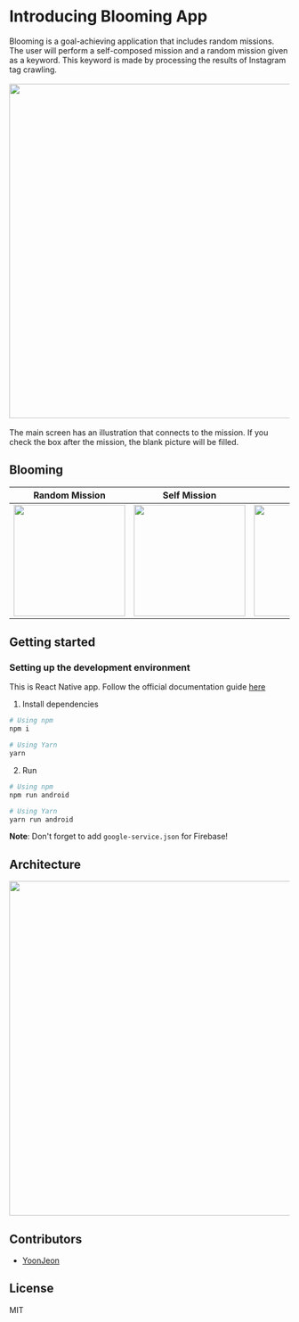 # Introducing Blooming App
Blooming is a goal-achieving application that includes random missions.
The user will perform a self-composed mission and a random mission given as a keyword.
This keyword is made by processing the results of Instagram tag crawling.
<br><br>
<img width="600" src="https://user-images.githubusercontent.com/51810552/176404613-23e23eae-6ad7-4f24-aa89-1e2a1034044d.png">
<br><br>
The main screen has an illustration that connects to the mission.
If you check the box after the mission, the blank picture will be filled.

## Blooming
|Random Mission|Self Mission|Report|
|:---:|:---:|:---:|
|<img width="200px" src="https://user-images.githubusercontent.com/51810552/176404507-b87db323-018b-4c22-8564-984621f3ccd9.gif">|<img width="200px" src="https://user-images.githubusercontent.com/51810552/176405942-de7bc385-2df6-441a-a4fc-233250f27fb2.gif">|<img width="200px" src="https://user-images.githubusercontent.com/51810552/176405968-61f8dd91-d047-4c29-ad97-9feda1529866.gif">|


## Getting started
### Setting up the development environment
This is React Native app. Follow the official documentation guide [here](https://reactnative.dev/docs/environment-setup)  
1. Install dependencies  
```bash
# Using npm
npm i

# Using Yarn
yarn
```
2. Run
```bash
# Using npm
npm run android

# Using Yarn
yarn run android
```
**Note**: Don't forget to add `google-service.json` for Firebase!

## Architecture
<img src='https://user-images.githubusercontent.com/51810552/153796431-d3c32eae-57b6-4c32-9ac5-f6e88cd14eb3.png' width='600'>

## Contributors
- [YoonJeon](https://github.com/bella0413)

## License
MIT
